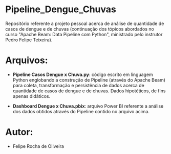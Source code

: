 # Pipeline_Dengue_Chuvas
Repositório referente a projeto pessoal acerca de análise de quantidade de casos de dengue e de chuvas (continuação dos tópicos abordados no curso "Apache Beam: Data Pipeline com Python", ministrado pelo instrutor Pedro Felipe Teixeira).

# Arquivos:
- **Pipeline Casos Dengue x Chuva.py**: código escrito em linguagem Python englobando a construção de Pipeline (através do Apache Beam) para coleta, transformação e persistência de dados acerca de quantidade de casos de dengue e de chuvas.
 Dados hipotéticos, de fins apenas didáticos.
 
- **Dashboard Dengue x Chuva.pbix**: arquivo Power BI referente a análise dos dados obtidos através do Pipeline contido no arquivo acima.

# Autor:
- Felipe Rocha de Oliveira
